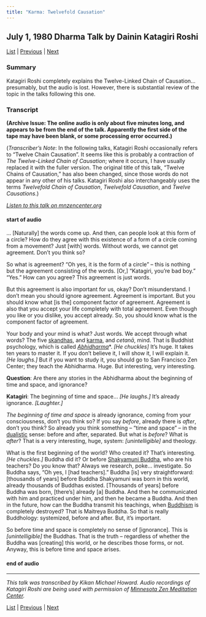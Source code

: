 ```yaml
---
title: "Karma: Twelvefold Causation"
---
```

## July 1, 1980 Dharma Talk by Dainin Katagiri Roshi

[List](list#1980) \| 
[Previous](1980-06-30-Karma-Two-Aspects) \| 
[Next](1980-07-02-Karma-Where-Karma-Originates) 

### Summary

Katagiri Roshi completely explains the Twelve-Linked Chain of Causation... presumably, but the audio is lost. However, there is substantial review of the topic in the talks following this one.

### Transcript

**(Archive Issue: The online audio is only about five minutes long, and appears to be from the end of the talk. Apparently the first side of the tape may have been blank, or some processing error occurred.)**

(*Transcriber’s Note*: In the following talks, Katagiri Roshi occasionally refers to “Twelve Chain Causation”. It seems like this is probably a contraction of *The Twelve-Linked Chain of Causation*; where it occurs, I have usually replaced it with the fuller version. The original title of this talk, “Twelve Chains of Causation,” has also been changed, since those words do not appear in any other of his talks. Katagiri Roshi also interchangeably uses the terms *Twelvefold Chain of Causation*, *Twelvefold Causation*, and *Twelve Causations*.)

<a href="https://www.mnzencenter.org/the-dainin-katagiri-audio-archive/karma-twelve-chains-of-causation" target="_blank">*Listen to this talk on mnzencenter.org*</a> 

#### start of audio

… [Naturally] the words come up. And then, can people look at this form of a circle? How do they agree with this existence of a form of a circle coming from a movement? Just [with] words. Without words, we cannot get agreement. Don’t you think so?

So what is agreement? “Oh yes, it is the form of a circle” – this is nothing but the agreement consisting of the words. [Or,] “Katagiri, you’re bad boy.” “Yes.” How can you agree? This agreement is just words. 

But this agreement is also important for us, okay? Don’t misunderstand. I don’t mean you should ignore agreement. Agreement is important. But you should know what [is the] component factor of agreement. Agreement is also that you accept your life completely with total agreement. Even though you like or you dislike, you accept already. So, you should know what is the component factor of agreement. 

Your body and your mind is what? Just words. We accept through what words? The five [skandhas](glossary#skandha), and [karma](glossary#karma), and *cetanā*, mind. That is Buddhist psychology, which is called [*Abhidharma*](glossary#abhidharma)*. *[He chuckles]* It’s huge. It takes ten years to master it. If you don’t believe it, I will show it, I will explain it. *[He laughs.]* But if you want to study it, you should go to San Francisco Zen Center; they teach the Abhidharma. Huge. But interesting, very interesting.

**Question**: Are there any stories in the Abhidharma about the beginning of time and space, and ignorance?

**Katagiri**: The beginning of time and space... *[He laughs.]* It’s already ignorance. *[Laughter.]* 

*The beginning of time and space* is already ignorance, coming from your consciousness, don’t you think so? If you say *before*, already there is *after*, don’t you think? So already you think something – “time and space” – in the [dualistic](glossary#dualistic) sense: before and after, separated. But what is *before*? What is *after*? That is a very interesting, huge, system: *[unintelligible]* and theology. 

What is the first beginning of the world? Who created it? That’s interesting. *[He chuckles.]* Buddha did it? Or before [Shakyamuni Buddha](glossary#shakyamuni-buddha ), who are his teachers? Do you know that? Always we research, poke... investigate. So Buddha says, “Oh yes, I [had teachers].” Buddha [is] very straightforward: [thousands of years] before Buddha Shakyamuni was born in this world, already thousands of Buddhas existed. [Thousands of years] before Buddha was born, [there’s] already [a] Buddha. And then he communicated with him and practiced under him, and then he became a Buddha. And then in the future, how can the Buddha transmit his teachings, when [Buddhism](glossary#buddhism) is completely destroyed? That is Maitreya Buddha. So that is really Buddhology: systemized, before and after. But, it’s important.

So before time and space is completely no sense of [ignorance]. This is *[unintelligible]* the Buddhas. That is the truth – regardless of whether the Buddha was [creating] this world, or he describes those forms, or not. Anyway, this is before time and space arises.

#### end of audio

---

*This talk was transcribed by Kikan Michael Howard. Audio recordings of Katagiri Roshi are being used with permission of [Minnesota Zen Meditation Center](https://www.mnzencenter.org/katagiri-project.html).*

[List](list#1980) \| 
[Previous](1980-06-30-Karma-Two-Aspects) \| 
[Next](1980-07-02-Karma-Where-Karma-Originates)